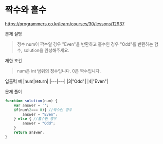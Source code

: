 # 짝수와 홀수
https://programmers.co.kr/learn/courses/30/lessons/12937

문제 설명
> 정수 num이 짝수일 경우 "Even"을 반환하고 홀수인 경우 "Odd"를 반환하는 함수, solution을 완성해주세요.

제한 조건
> num은 int 범위의 정수입니다.
0은 짝수입니다.


입출력 예
|num|return|
|---|---|
|3|"Odd"|
|4|"Even"|

문제 풀이
```javascript
function solution(num) {
    var answer = '';
    if(num%2=== 0){ //짝수인 경우
        answer = "Even";
    } else { //홀수인 경우
        answer = "Odd";
    }
    return answer;
}
```